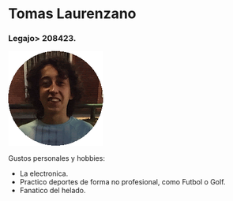 # Tomas Laurenzano


### Legajo> 208423.

![foto](foto.jpg)

Gustos personales y hobbies:
- La electronica.
- Practico deportes de forma no profesional, como Futbol o Golf.
- Fanatico del helado.
